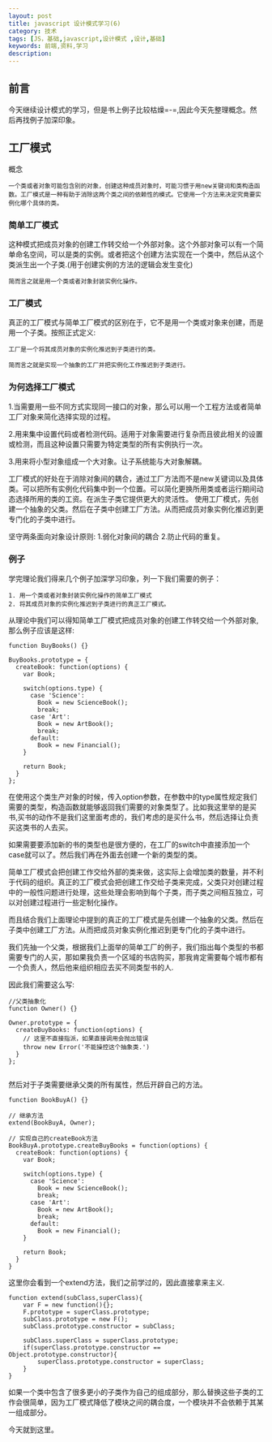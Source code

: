 ```yaml
---
layout: post
title: javascript 设计模式学习(6)
category: 技术
tags: [JS，基础,javascript,设计模式 ,设计,基础]
keywords: 前端,资料,学习
description: 
---
```


## 前言

今天继续设计模式的学习，但是书上例子比较枯燥=-=,因此今天先整理概念。然后再找例子加深印象。

## 工厂模式

概念

```
一个类或者对象可能包含别的对象，创建这种成员对象时，可能习惯于用new关键词和类构造函数。工厂模式是一种有助于消除这两个类之间的依赖性的模式。它使用一个方法来决定究竟要实例化哪个具体的类。
```

### 简单工厂模式

这种模式把成员对象的创建工作转交给一个外部对象。这个外部对象可以有一个简单命名空间，可以是类的实例。或者把这个创建方法实现在一个类中，然后从这个类派生出一个子类.(用于创建实例的方法的逻辑会发生变化)

```简而言之就是用一个类或者对象封装实例化操作。```

### 工厂模式

真正的工厂模式与简单工厂模式的区别在于，它不是用一个类或对象来创建，而是用一个子类。按照正式定义:

```
工厂是一个将其成员对象的实例化推迟到子类进行的类。

```

```简而言之就是实现一个抽象的工厂并把实例化工作推迟到子类进行。```

### 为何选择工厂模式

1.当需要用一些不同方式实现同一接口的对象，那么可以用一个工程方法或者简单工厂对象来简化选择实现的过程。

2.用来集中设置代码或者检测代码。适用于对象需要进行复杂而且彼此相关的设置或检测，而且这种设置只需要为特定类型的所有实例执行一次。

3.用来将小型对象组成一个大对象。让子系统能与大对象解耦。

工厂模式的好处在于消除对象间的耦合，通过工厂方法而不是new关键词以及具体类。可以把所有实例化代码集中到一个位置。可以简化更换所用类或者运行期间动态选择所用的类的工资。在派生子类它提供更大的灵活性。
使用工厂模式，先创建一个抽象的父类。然后在子类中创建工厂方法。从而把成员对象实例化推迟到更专门化的子类中进行。

坚守两条面向对象设计原则:
1.弱化对象间的耦合
2.防止代码的重复。

### 例子
学完理论我们得来几个例子加深学习印象，列一下我们需要的例子：

```
1. 用一个类或者对象封装实例化操作的简单工厂模式
2. 将其成员对象的实例化推迟到子类进行的真正工厂模式。

```

从理论中我们可以得知简单工厂模式把成员对象的创建工作转交给一个外部对象,那么例子应该是这样:

```
function BuyBooks() {}

BuyBooks.prototype = {
  createBook: function(options) {
    var Book;

    switch(options.type) {
      case 'Science':
        Book = new ScienceBook();
        break;
      case 'Art':
        Book = new ArtBook();
        break;
      default:
        Book = new Financial();
    }

    return Book;
  }
};

```

在使用这个类生产对象的时候，传入option参数，在参数中的type属性规定我们需要的类型，构造函数就能够返回我们需要的对象类型了。比如我这里举的是买书,买书的动作不是我们这里面考虑的，我们考虑的是买什么书，然后选择让负责买这类书的人去买。

如果需要要添加新的书的类型也是很方便的，在工厂的switch中直接添加一个case就可以了。然后我们再在外面去创建一个新的类型的类。

简单工厂模式会把创建工作交给外部的类来做，这实际上会增加类的数量，并不利于代码的组织。真正的工厂模式会把创建工作交给子类来完成，父类只对创建过程中的一般性问题进行处理，这些处理会影响到每个子类，而子类之间相互独立，可以对创建过程进行一些定制化操作。

而且结合我们上面理论中提到的真正的工厂模式是先创建一个抽象的父类。然后在子类中创建工厂方法。从而把成员对象实例化推迟到更专门化的子类中进行。

我们先抽一个父类，根据我们上面举的简单工厂的例子，我们指出每个类型的书都需要专门的人买，那如果我负责一个区域的书店购买，那我肯定需要每个城市都有一个负责人，然后他来组织相应去买不同类型书的人.

因此我们需要这么写:


```
//父类抽象化
function Owner() {}

Owner.prototype = {
  createBuyBooks: function(options) {
    // 这里不直接指派，如果直接调用会抛出错误
    throw new Error('不能操控这个抽象类.')
  }
};


```

然后对于子类需要继承父类的所有属性，然后开辟自己的方法。

```
function BookBuyA() {}

// 继承方法
extend(BookBuyA, Owner);

// 实现自己的createBook方法
BookBuyA.prototype.createBuyBooks = function(options) {
  createBook: function(options) {
    var Book;

    switch(options.type) {
      case 'Science':
        Book = new ScienceBook();
        break;
      case 'Art':
        Book = new ArtBook();
        break;
      default:
        Book = new Financial();
    }

    return Book;
  }
}
```

这里你会看到一个extend方法，我们之前学过的，因此直接拿来主义.

```
function extend(subClass,superClass){
	var F = new function(){};
	F.prototype = superClass.prototype;
	subClass.prototype = new F();
	subClass.prototype.constructor = subClass;

	subClass.superClass = superClass.prototype;
	if(superClass.prototype.constructor == Object.prototype.constructor){
		superClass.prototype.constructor = superClass;
	}
}

```

如果一个类中包含了很多更小的子类作为自己的组成部分，那么替换这些子类的工作会很简单，因为工厂模式降低了模块之间的耦合度，一个模块并不会依赖于其某一组成部分。

今天就到这里。

